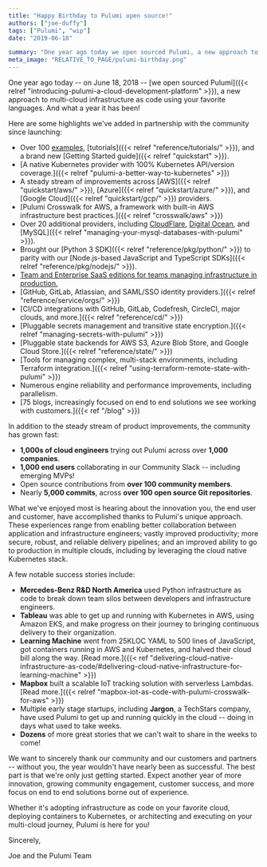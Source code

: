```yaml
---
title: "Happy Birthday to Pulumi open source!"
authors: ["joe-duffy"]
tags: ["Pulumi", "wip"]
date: "2019-06-18"

summary: "One year ago today we open sourced Pulumi, a new approach to multi-cloud infrastructure as code. And what a year it has been! Let's review it at a glance."
meta_image: "RELATIVE_TO_PAGE/pulumi-birthday.png"
---
```



One year ago today -- on June 18, 2018 --
[we open sourced Pulumi]({{< relref "introducing-pulumi-a-cloud-development-platform" >}}),
a new approach to multi-cloud infrastructure as code using your favorite
languages. And what a year it has been!

Here are some highlights we've added in partnership with the community
since launching:

-   Over 100 [examples](https://github.com/pulumi/examples),
    [tutorials]({{< relref "reference/tutorials/" >}}), and a brand new
    [Getting Started guide]({{< relref "quickstart" >}}).
-   [A native Kubernetes provider with 100% Kubernetes API/version coverage.]({{< relref "pulumi-a-better-way-to-kubernetes" >}})
-   A steady stream of improvements across
    [AWS]({{< relref "quickstart/aws/" >}}),
    [Azure]({{< relref "quickstart/azure/" >}}), and
    [Google Cloud]({{< relref "quickstart/gcp/" >}}) providers.
-   [Pulumi Crosswalk for AWS, a framework with built-in AWS infrastructure best practices.]({{< relref "crosswalk/aws" >}})
-   Over 20 additional providers, including
    [CloudFlare](https://github.com/pulumi/pulumi-cloudflare),
    [Digital Ocean](https://github.com/pulumi/pulumi-digitalocean), and
    [MySQL]({{< relref "managing-your-mysql-databases-with-pulumi" >}}).
-   Brought our [Python 3 SDK]({{< relref "reference/pkg/python/" >}})
    to parity with our
    [Node.js-based JavaScript and TypeScript SDKs]({{< relref "reference/pkg/nodejs/" >}}).
-   [Team and Enterprise SaaS editions for teams managing infrastructure in production.](https://www.pulumi.com/pricing)
-   [GitHub, GitLab, Atlassian, and SAML/SSO identity providers.]({{< relref "reference/service/orgs/" >}})
-   [CI/CD integrations with GitHub, GitLab, Codefresh, CircleCI, major clouds, and more.]({{< relref "reference/cd/" >}})
-   [Pluggable secrets management and transitive state encryption.]({{< relref "managing-secrets-with-pulumi" >}})
-   [Pluggable state backends for AWS S3, Azure Blob Store, and Google Cloud Store.]({{< relref "reference/state/" >}})
-   [Tools for managing complex, multi-stack environments, including Terraform integration.]({{< relref "using-terraform-remote-state-with-pulumi" >}})
-   Numerous engine reliability and performance improvements, including parallelism.
-   [75 blogs, increasingly focused on end to end solutions we see working with customers.]({{< ref "/blog" >}})

In addition to the steady stream of product improvements, the community
has grown fast:

-   **1,000s of cloud engineers** trying out Pulumi across over **1,000
    companies**.
-   **1,000 end users** collaborating in our Community Slack --
    including emerging MVPs!
-   Open source contributions from **over 100 community members**.
-   Nearly **5,000 commits**, across **over 100 open source Git
    repositories**.

What we've enjoyed most is hearing about the innovation you, the end
user and customer, have accomplished thanks to Pulumi's unique approach.
These experiences range from enabling better collaboration between
application and infrastructure engineers; vastly improved productivity;
more secure, robust, and reliable delivery pipelines; and an improved
ability to go to production in multiple clouds, including by leveraging
the cloud native Kubernetes stack.

A few notable success stories include:

-   **Mercedes-Benz R&D North America** used Python infrastructure as
    code to break down team silos between developers and infrastructure
    engineers.
-   **Tableau** was able to get up and running with Kubernetes in AWS,
    using Amazon EKS, and make progress on their journey to bringing
    continuous delivery to their organization.
-   **Learning Machine** went from 25KLOC YAML to 500 lines of
    JavaScript, got containers running in AWS and Kubernetes, and halved
    their cloud bill along the way.
    [Read more.]({{< ref "delivering-cloud-native-infrastructure-as-code/#delivering-cloud-native-infrastructure-for-learning-machine" >}})
-   **Mapbox** built a scalable IoT tracking solution with serverless
    Lambdas. [Read more.]({{< relref "mapbox-iot-as-code-with-pulumi-crosswalk-for-aws" >}})
-   Multiple early stage startups, including **Jargon**, a TechStars
    company, have used Pulumi to get up and running quickly in the cloud
    -- doing in days what used to take weeks.
-   **Dozens** of more great stories that we can't wait to share in the
    weeks to come!

We want to sincerely thank our community and our customers and partners
-- without you, the year wouldn't have nearly been as successful. The
best part is that we're only just getting started. Expect another year
of more innovation, growing community engagement, customer success, and
more focus on end to end solutions borne out of experience.

Whether it's adopting infrastructure as code on your favorite cloud,
deploying containers to Kubernetes, or architecting and executing on
your multi-cloud journey, Pulumi is here for you!

Sincerely,

Joe and the Pulumi Team
